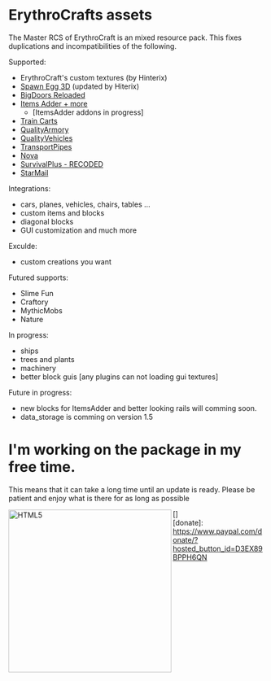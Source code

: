 # ErythroCrafts assets

The Master RCS of ErythroCraft is an mixed resource pack.
This fixes duplications and incompatibilities of the following.

Supported:

- ErythroCraft's custom textures (by Hinterix)
- [Spawn Egg 3D](https://www.curseforge.com/minecraft/texture-packs/spawn-egg-3d) (updated by Hiterix)
- [BigDoors Reloaded](https://www.spigotmc.org/resources/big-doors.58669/)
- [Items Adder + more](https://www.spigotmc.org/resources/✨itemsadder⭐custom-items-armors-hud-gui-mobs-emoji-blocks-wings-hats-liquids.73355/)
  - [ItemsAdder addons in progress]
- [Train Carts](https://www.spigotmc.org/resources/traincarts.39592/)
- [QualityArmory](https://www.spigotmc.org/resources/quality-armory.47561/)
- [QualityVehicles](https://www.spigotmc.org/resources/qualityarmory-vehicles-2.59129/)
- [TransportPipes](https://www.spigotmc.org/resources/transport-pipes.20873/)
- [Nova](https://www.spigotmc.org/resources/nova-✨-custom-blocks-✅-items-✅-guis-✅-modpack-like-fully-configurable.93648/)
- [SurvivalPlus - RECODED](https://www.spigotmc.org/resources/survival-plus-recoded-making-survival-fun-again.67351/)
- [StarMail](https://www.spigotmc.org/resources/star-mail.73406/)

Integrations:
- cars, planes, vehicles, chairs, tables ...
- custom items and blocks
- diagonal blocks
- GUI customization
and much more

Exculde:
- custom creations you want

Futured supports:
- Slime Fun
- Craftory
- MythicMobs
- Nature

In progress:
- ships
- trees and plants
- machinery
- better block guis [any plugins can not loading gui textures]

Future in progress:
- new blocks for ItemsAdder and better looking rails will comming soon.  
- data_storage is comming on version 1.5


# I'm working on the package in my free time. 
This means that it can take a long time until an update is ready. Please be patient and enjoy what is there for as long as possible

[<img align="left" alt="HTML5" width="320" src="https://www.pngall.com/wp-content/uploads/2016/05/PayPal-Donate-Button-Download-PNG.png"/>]
<br>
[donate]: https://www.paypal.com/donate/?hosted_button_id=D3EX89BPPH6QN

